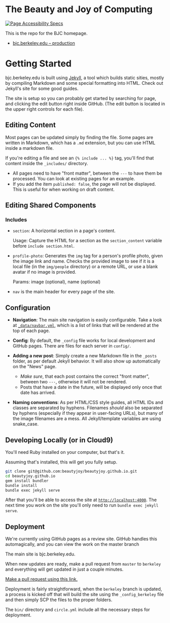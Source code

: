 # The Beauty and Joy of Computing

[![Page Accessibility Specs](https://github.com/beautyjoy/beautyjoy.github.io/actions/workflows/specs.yml/badge.svg)](https://github.com/beautyjoy/beautyjoy.github.io/actions/workflows/specs.yml)

This is the repo for the BJC homepage.

* [bjc.berkeley.edu – production](https://bjc.berkeley.edu)

# Getting Started

bjc.berkeley.edu is built using [Jekyll][], a tool which builds static sities, mostly by compiling Markdown and some special formatting into HTML. Check out Jekyll's site for some good guides.

[Jekyll]: https://jekyllrb.com

The site is setup so you can probably get started by searching for page, and clicking the edit button right inside GitHub. (The edit button is located in the upper right controls for each file).

## Editing Content
Most pages can be updated simply by finding the file. Some pages are written in Markdown, which has a `.md` extension, but you can use HTML inside a markdown file.

If you're editing a file and see an `{% include ... %}` tag, you'll find that content inside the `_includes/` directory.

* All pages need to have "front matter", between the `---` to have them be processed. You can look at existing pages for an example.
* If you add the item `published: false`, the page will not be displayed. This is useful for when working on draft content.

## Editing Shared Components

### Includes

-  `section`: A horizontal section in a page's content.

    Usage: Capture the HTML for a section as the `section_content` variable before `include section.html`.

-  `profile-photo`: Generates the `img` tag for a person's profile photo, given the image link and name.
    Checks the provided image to see if it is a local file (in the `img/people` directory) or a remote URL, or use a blank avatar if no image is provided.

    Params: image (optional), name (optional)

-  `nav` is the main header for every page of the site.

## Configuration
- **Navigation**: The main site navigation is easily configurable.
	Take a look at [`_data/navbar.yml`](_data/navbar.yml), which is a list of links that will be rendered at the top of each page.
-   **Config**: By default, the `_config` file works for local development and GitHub pages. There are files for each server in `config/`.

-   **Adding a new post**: Simply create a new Markdown file in the `_posts` folder, as per default Jekyll behavior. It will also show up automatically on the "News" page.
	* _Make sure_, that each post contains the correct "front matter", between two `---`, otherwise it will not be rendered.
	* Posts that have a date in the future, will be displayed only once that date has arrived.
-   **Naming conventions**: As per HTML/CSS style guides, all HTML IDs and classes are separated by hyphens.
    Filenames *should* also be separated by hyphens (especially if they appear in user-facing URLs), but many of the image filenames are a mess.
    All Jekyll/template variables are using snake_case.

## Developing Locally (or in Cloud9)
You'll need Ruby installed on your computer, but that's it.

Assuming that's installed, this will get you fully setup.

```sh
git clone git@github.com:beautyjoy/beautyjoy.github.io.git
cd beautyjoy.github.io
gem install bundler
bundle install
bundle exec jekyll serve
```

After that you'll be able to access the site at [`http://localhost:4000`](http://localhost:4000). The next time you work on the site you'll only need to run `bundle exec jekyll serve`.

## Deployment
We're currently using GitHub pages as a review site. GitHub handles this automagically, and you can view the work on the master branch

The main site is bjc.berkeley.edu.

When new updates are ready, make a pull request from `master` to `berkeley` and everything will get updated in just a couple minutes.

[Make a pull request using this link.][pr-to-berkeley]

[pr-to-berkeley]: https://github.com/beautyjoy/beautyjoy.github.io/compare/berkeley...master?expand=1

Deployment is fairly straightforward, when the `berkeley` branch is updated, a process is kicked off that will build the site using the `_config_berkeley` file and then simply SCP the files to the proper folders.

The `bin/` directory and `circle.yml` include all the necessary steps for deployment.
